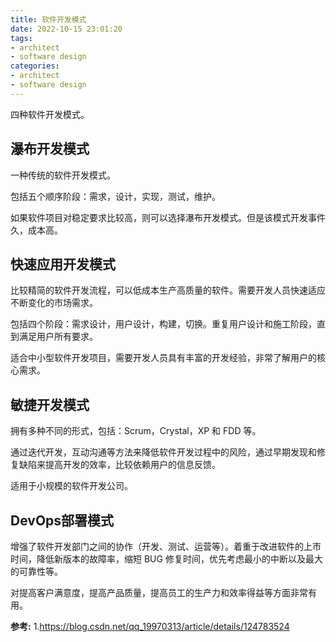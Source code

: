 ```yaml
---
title: 软件开发模式
date: 2022-10-15 23:01:20
tags:
- architect
- software design
categories:
- architect
- software design
---
```


四种软件开发模式。

<!--more-->

## 瀑布开发模式

一种传统的软件开发模式。

包括五个顺序阶段：需求，设计，实现，测试，维护。

如果软件项目对稳定要求比较高，则可以选择瀑布开发模式。但是该模式开发事件久，成本高。

## 快速应用开发模式

比较精简的软件开发流程，可以低成本生产高质量的软件。需要开发人员快速适应不断变化的市场需求。

包括四个阶段：需求设计，用户设计，构建，切换。重复用户设计和施工阶段，直到满足用户所有要求。

适合中小型软件开发项目，需要开发人员具有丰富的开发经验，非常了解用户的核心需求。

## 敏捷开发模式

拥有多种不同的形式，包括：Scrum，Crystal，XP 和 FDD 等。

通过迭代开发，互动沟通等方法来降低软件开发过程中的风险，通过早期发现和修复缺陷来提高开发的效率，比较依赖用户的信息反馈。

适用于小规模的软件开发公司。

## DevOps部署模式

增强了软件开发部门之间的协作（开发、测试、运营等）。着重于改进软件的上市时间，降低新版本的故障率，缩短 BUG 修复时间，优先考虑最小的中断以及最大的可靠性等。

对提高客户满意度，提高产品质量，提高员工的生产力和效率得益等方面非常有用。

**参考:**
1.https://blog.csdn.net/qq_19970313/article/details/124783524